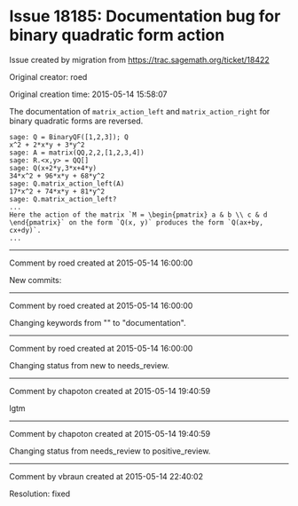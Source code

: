 # Issue 18185: Documentation bug for binary quadratic form action

Issue created by migration from https://trac.sagemath.org/ticket/18422

Original creator: roed

Original creation time: 2015-05-14 15:58:07

The documentation of `matrix_action_left` and `matrix_action_right` for binary quadratic forms are reversed.


```
sage: Q = BinaryQF([1,2,3]); Q
x^2 + 2*x*y + 3*y^2
sage: A = matrix(QQ,2,2,[1,2,3,4])
sage: R.<x,y> = QQ[]
sage: Q(x+2*y,3*x+4*y)
34*x^2 + 96*x*y + 68*y^2
sage: Q.matrix_action_left(A)
17*x^2 + 74*x*y + 81*y^2
sage: Q.matrix_action_left?
...
Here the action of the matrix `M = \begin{pmatrix} a & b \\ c & d
\end{pmatrix}` on the form `Q(x, y)` produces the form `Q(ax+by,
cx+dy)`.
...
```



---

Comment by roed created at 2015-05-14 16:00:00

New commits:


---

Comment by roed created at 2015-05-14 16:00:00

Changing keywords from "" to "documentation".


---

Comment by roed created at 2015-05-14 16:00:00

Changing status from new to needs_review.


---

Comment by chapoton created at 2015-05-14 19:40:59

lgtm


---

Comment by chapoton created at 2015-05-14 19:40:59

Changing status from needs_review to positive_review.


---

Comment by vbraun created at 2015-05-14 22:40:02

Resolution: fixed
